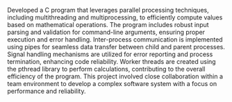 Developed a C program that leverages parallel processing techniques, including multithreading and multiprocessing, to efficiently compute values based on mathematical operations. The program includes robust input parsing and validation for command-line arguments, ensuring proper execution and error handling. Inter-process communication is implemented using pipes for seamless data transfer between child and parent processes. Signal handling mechanisms are utilized for error reporting and process termination, enhancing code reliability. Worker threads are created using the pthread library to perform calculations, contributing to the overall efficiency of the program. This project involved close collaboration within a team environment to develop a complex software system with a focus on performance and reliability.
